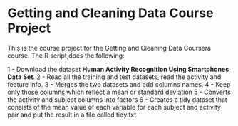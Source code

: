 # Getting and Cleaning Data Course Project

This is the course project for the Getting and Cleaning Data Coursera course. The R script,does the following:

1 - Download the dataset **Human Activity Recognition Using Smartphones Data Set**.
2 - Read all the training and test datasets, read the activity and feature info.
3 - Merges the two datasets and add columns names.
4 - Keep only those columns which reflect a mean or standard deviation
5 - Converts the activity and subject columns into factors
6 - Creates a tidy dataset that consists of the mean value of each variable for each subject and activity pair and put the result in a file called tidy.txt
